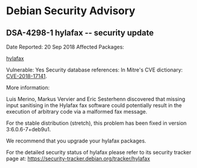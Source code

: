 
Debian Security Advisory
========================


DSA-4298-1 hylafax -- security update
-------------------------------------



Date Reported:
20 Sep 2018
Affected Packages:

[hylafax](https://packages.debian.org/src:hylafax)

Vulnerable:
Yes
Security database references:
In Mitre's CVE dictionary: [CVE-2018-17141](https://security-tracker.debian.org/tracker/CVE-2018-17141).  

More information:

Luis Merino, Markus Vervier and Eric Sesterhenn discovered that missing
input sanitising in the Hylafax fax software could potentially result in
the execution of arbitrary code via a malformed fax message.


For the stable distribution (stretch), this problem has been fixed in
version 3:6.0.6-7+deb9u1.


We recommend that you upgrade your hylafax packages.


For the detailed security status of hylafax please refer to
its security tracker page at:
<https://security-tracker.debian.org/tracker/hylafax>





